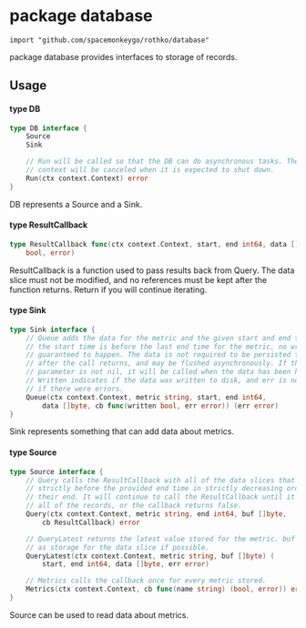 # package database

`import "github.com/spacemonkeygo/rothko/database"`

package database provides interfaces to storage of records.

## Usage

#### type DB

```go
type DB interface {
	Source
	Sink

	// Run will be called so that the DB can do asynchronous tasks. The
	// context will be canceled when it is expected to shut down.
	Run(ctx context.Context) error
}
```

DB represents a Source and a Sink.

#### type ResultCallback

```go
type ResultCallback func(ctx context.Context, start, end int64, data []byte) (
	bool, error)
```

ResultCallback is a function used to pass results back from Query. The data
slice must not be modified, and no references must be kept after the function
returns. Return if you will continue iterating.

#### type Sink

```go
type Sink interface {
	// Queue adds the data for the metric and the given start and end times. If
	// the start time is before the last end time for the metric, no write is
	// guaranteed to happen. The data is not required to be persisted to disk
	// after the call returns, and may be flushed asynchronously. If the cb
	// parameter is not nil, it will be called when the data has been handled.
	// Written indicates if the data was written to disk, and err is not nil
	// if there were errors.
	Queue(ctx context.Context, metric string, start, end int64,
		data []byte, cb func(written bool, err error)) (err error)
}
```

Sink represents something that can add data about metrics.

#### type Source

```go
type Source interface {
	// Query calls the ResultCallback with all of the data slices that end
	// strictly before the provided end time in strictly decreasing order by
	// their end. It will continue to call the ResultCallback until it exhausts
	// all of the records, or the callback returns false.
	Query(ctx context.Context, metric string, end int64, buf []byte,
		cb ResultCallback) error

	// QueryLatest returns the latest value stored for the metric. buf is used
	// as storage for the data slice if possible.
	QueryLatest(ctx context.Context, metric string, buf []byte) (
		start, end int64, data []byte, err error)

	// Metrics calls the callback once for every metric stored.
	Metrics(ctx context.Context, cb func(name string) (bool, error)) error
}
```

Source can be used to read data about metrics.
